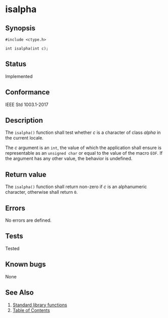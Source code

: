 # isalpha

## Synopsis

`#include <ctype.h>`

`int isalpha(int c);`

## Status

Implemented

## Conformance

IEEE Std 1003.1-2017

## Description

The `isalpha()` function shall test whether _c_ is a character of class _alpha_ in the current locale.

The _c_ argument is an `int`, the value of which the application shall ensure is representable as an `unsigned char` or
equal to the value of the macro `EOF`. If the argument has any other value, the behavior is undefined.

## Return value

The `isalpha()` function shall return non-zero if _c_ is an alphanumeric character, otherwise shall return `0`.

## Errors

No errors are defined.

## Tests

Tested

## Known bugs

None

## See Also

1. [Standard library functions](../README.md)
2. [Table of Contents](../../../README.md)
